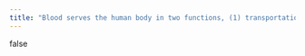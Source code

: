 ```yaml
---
title: "Blood serves the human body in two functions, (1) transportation and (2) conduction  T or F"
---
```

false

